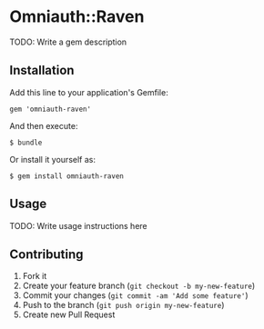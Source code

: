 # Omniauth::Raven

TODO: Write a gem description

## Installation

Add this line to your application's Gemfile:

    gem 'omniauth-raven'

And then execute:

    $ bundle

Or install it yourself as:

    $ gem install omniauth-raven

## Usage

TODO: Write usage instructions here

## Contributing

1. Fork it
2. Create your feature branch (`git checkout -b my-new-feature`)
3. Commit your changes (`git commit -am 'Add some feature'`)
4. Push to the branch (`git push origin my-new-feature`)
5. Create new Pull Request
